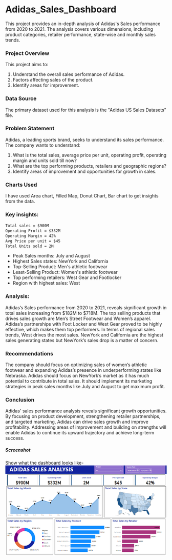 # Adidas_Sales_Dashboard
This project provides an in-depth analysis of Adidas's Sales performance from 2020 to 2021. The analysis covers various dimensions, including product categories, retailer performance, state-wise and monthly sales trends.

### Project Overview
This project aims to:
1. Understand the overall sales performance of Adidas.
2. Factors affecting sales of the product.
3. Identify areas for improvement.

### Data Source
The primary dataset used for this analysis is the "Adidas US Sales Datasets" file.

### Problem Statement

Adidas, a leading sports brand, seeks to understand its sales performance. The company wants to understand:

1. What is the total sales, average price per unit, operating profit, operating margin and units sold till now?
2. What are the top performing products, retailers and  geographic regions?
3. Identify areas of improvement and opportunities for growth in sales.

### Charts Used
I have used Area chart, Filled Map, Donut Chart, Bar chart to get insights from the data.

### Key insights:

```
Total sales = $900M
Operating Profit = $332M
Operating Margin = 42%
Avg Price per unit = $45
Total Units sold = 2M
```


* Peak Sales months: July and August
* Highest Sales states: NewYork and California 
* Top-Selling Product: Men's athletic footwear
* Least-Selling Product: Women's athletic footwear 
* Top performing retailers: West Gear and Footlocker 
* Region with highest sales: West
  

### Analysis:
Adidas’s Sales performance from 2020 to 2021, reveals significant growth in total sales increasing from $182M to $718M. The top selling products that drives sales growth are Men’s Street Footwear and Women’s apparel. Adidas’s partnerships with Foot Locker and West Gear proved to be highly effective, which makes them top performers. In terms of regional sales trends, West drives the most sales. NewYork and California are the highest sales generating states but NewYork’s sales drop is a matter of concern.

### Recommendations

The company should focus on optimizing sales of women’s athletic footwear and expanding Adidas’s presence in underperforming states like Nebraska. Adidas should focus on NewYork’s market as it has much potential to contribute in total sales. It should implement its marketing strategies in peak sales months like July and August to get maximum profit.

### Conclusion 

Adidas' sales performance analysis reveals significant growth opportunities. By focusing on product development, strengthening retailer partnerships, and targeted marketing, Adidas can drive sales growth and improve profitability. Addressing areas of improvement and building on strengths will enable Adidas to continue its upward trajectory and achieve long-term success.

##### Screenshot

Show what the dashboard looks like- 
 ![Dashboard Preview](https://github.com/ujjwalofficial092/Adidas-Sales-Dashboard/blob/main/Dashboard%20image.png)
